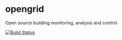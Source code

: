 opengrid
========

Open source building monitoring, analysis and control


[![Build Status](https://travis-ci.org/opengridcc/opengrid.svg?branch=issue76_reorganisation)](https://travis-ci.org/opengridcc/opengrid)